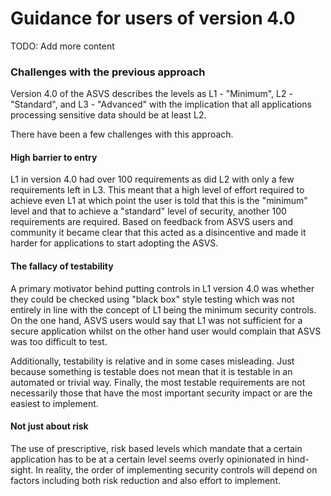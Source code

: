 # Guidance for users of version 4.0

TODO: Add more content

### Challenges with the previous approach

Version 4.0 of the ASVS describes the levels as L1 - "Minimum", L2 - "Standard", and L3 - "Advanced" with the implication that all applications processing sensitive data should be at least L2.

There have been a few challenges with this approach.

#### High barrier to entry

L1 in version 4.0 had over 100 requirements as did L2 with only a few requirements left in L3. This meant that a high level of effort required to achieve even L1 at which point the user is told that this is the "minimum" level and that to achieve a "standard" level of security, another 100 requirements are required. Based on feedback from ASVS users and community it became clear that this acted as a disincentive and made it harder for applications to start adopting the ASVS.

#### The fallacy of testability

A primary motivator behind putting controls in L1 version 4.0 was whether they could be checked using "black box" style testing which was not entirely in line with the concept of L1 being the minimum security controls. On the one hand, ASVS users would say that L1 was not sufficient for a secure application whilst on the other hand user would complain that ASVS was too difficult to test.

Additionally, testability is relative and in some cases misleading. Just because something is testable does not mean that it is testable in an automated or trivial way. Finally, the most testable requirements are not necessarily those that have the most important security impact or are the easiest to implement.

#### Not just about risk

The use of prescriptive, risk based levels which mandate that a certain application has to be at a certain level seems overly opinionated in hind-sight. In reality, the order of implementing security controls will depend on factors including both risk reduction and also effort to implement.

